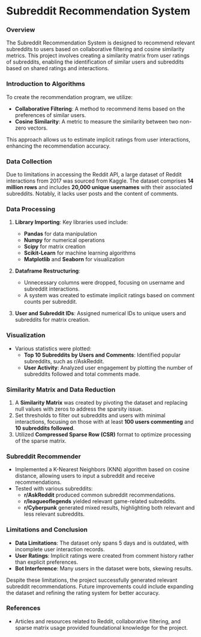# Subreddit Recommendation System

### Overview
The Subreddit Recommendation System is designed to recommend relevant subreddits to users based on collaborative filtering and cosine similarity metrics. This project involves creating a similarity matrix from user ratings of subreddits, enabling the identification of similar users and subreddits based on shared ratings and interactions.

### Introduction to Algorithms
To create the recommendation program, we utilize:
- **Collaborative Filtering**: A method to recommend items based on the preferences of similar users.
- **Cosine Similarity**: A metric to measure the similarity between two non-zero vectors.

This approach allows us to estimate implicit ratings from user interactions, enhancing the recommendation accuracy.

### Data Collection
Due to limitations in accessing the Reddit API, a large dataset of Reddit interactions from 2017 was sourced from Kaggle. The dataset comprises **14 million rows** and includes **20,000 unique usernames** with their associated subreddits. Notably, it lacks user posts and the content of comments.

### Data Processing
1. **Library Importing**: Key libraries used include:
   - **Pandas** for data manipulation
   - **Numpy** for numerical operations
   - **Scipy** for matrix creation
   - **Scikit-Learn** for machine learning algorithms
   - **Matplotlib** and **Seaborn** for visualization

2. **Dataframe Restructuring**:
   - Unnecessary columns were dropped, focusing on username and subreddit interactions.
   - A system was created to estimate implicit ratings based on comment counts per subreddit.

3. **User and Subreddit IDs**: Assigned numerical IDs to unique users and subreddits for matrix creation.

### Visualization
- Various statistics were plotted:
  - **Top 10 Subreddits by Users and Comments**: Identified popular subreddits, such as r/AskReddit.
  - **User Activity**: Analyzed user engagement by plotting the number of subreddits followed and total comments made.

### Similarity Matrix and Data Reduction
1. A **Similarity Matrix** was created by pivoting the dataset and replacing null values with zeros to address the sparsity issue.
2. Set thresholds to filter out subreddits and users with minimal interactions, focusing on those with at least **100 users commenting** and **10 subreddits followed**.
3. Utilized **Compressed Sparse Row (CSR)** format to optimize processing of the sparse matrix.

### Subreddit Recommender
- Implemented a K-Nearest Neighbors (KNN) algorithm based on cosine distance, allowing users to input a subreddit and receive recommendations.
- Tested with various subreddits:
  - **r/AskReddit** produced common subreddit recommendations.
  - **r/leagueoflegends** yielded relevant game-related subreddits.
  - **r/Cyberpunk** generated mixed results, highlighting both relevant and less relevant subreddits.

### Limitations and Conclusion
- **Data Limitations**: The dataset only spans 5 days and is outdated, with incomplete user interaction records.
- **User Ratings**: Implicit ratings were created from comment history rather than explicit preferences.
- **Bot Interference**: Many users in the dataset were bots, skewing results.

Despite these limitations, the project successfully generated relevant subreddit recommendations. Future improvements could include expanding the dataset and refining the rating system for better accuracy.

### References
- Articles and resources related to Reddit, collaborative filtering, and sparse matrix usage provided foundational knowledge for the project.
